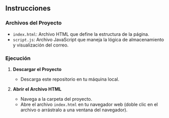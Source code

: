 ## Instrucciones

### Archivos del Proyecto

- `index.html`: Archivo HTML que define la estructura de la página.
- `script.js`: Archivo JavaScript que maneja la lógica de almacenamiento y visualización del correo.

### Ejecución

1. **Descargar el Proyecto**
   - Descarga este repositorio en tu máquina local.

2. **Abrir el Archivo HTML**
   - Navega a la carpeta del proyecto.
   - Abre el archivo `index.html` en tu navegador web (doble clic en el archivo o arrástralo a una ventana del navegador).
